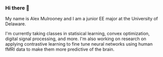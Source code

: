 ### Hi there 👋

My name is Alex Mulrooney and I am a junior EE major at the University of Delaware. 

I'm currently taking classes in statisical learning, convex optimization, digital signal processing, and more. I'm also working on research on applying contrastive learning to fine tune neural networks using human fMRI data to make them more predictive of the brain.
